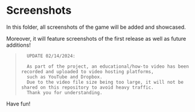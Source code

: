 # Screenshots

In this folder, all screenshots of the game will be added and showcased.

Moreover, it will feature screenshots of the first release as well as future additions!

>       UPDATE 02/14/2024:
> 
>       As part of the project, an educational/how-to video has been recorded and uploaded to video hosting platforms,
>       such as YouTube and Dropbox.
>       Due to the video file size being too large, it will not be shared on this repository to avoid heavy traffic.
>       Thank you for understanding.

Have fun!
